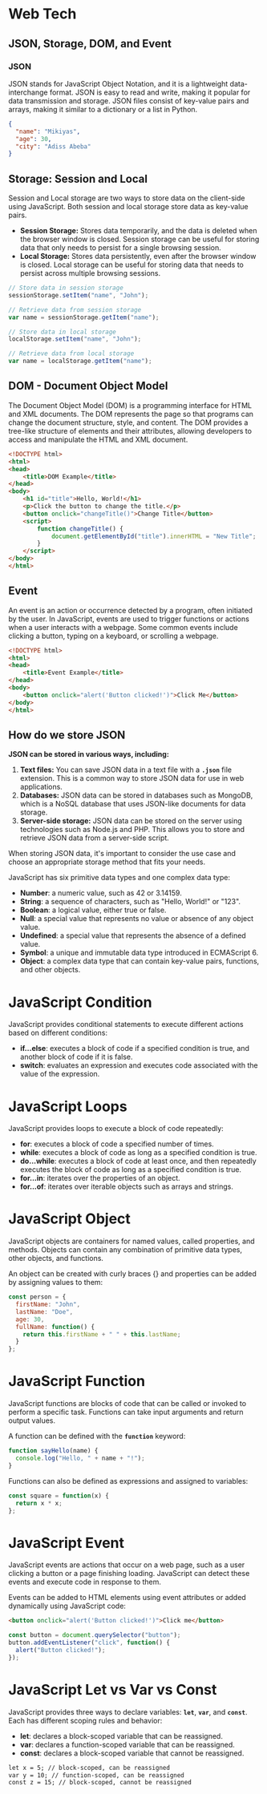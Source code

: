 # Web Tech

## ****JSON, Storage, DOM, and Event****

### ****JSON****

JSON stands for JavaScript Object Notation, and it is a lightweight data-interchange format. JSON is easy to read and write, making it popular for data transmission and storage. JSON files consist of key-value pairs and arrays, making it similar to a dictionary or a list in Python.

```json
{
  "name": "Mikiyas",
  "age": 30,
  "city": "Adiss Abeba"
}
```

## ****Storage: Session and Local****

Session and Local storage are two ways to store data on the client-side using JavaScript. Both session and local storage store data as key-value pairs.

- **Session Storage:** Stores data temporarily, and the data is deleted when the browser window is closed. Session storage can be useful for storing data that only needs to persist for a single browsing session.
- **Local Storage:** Stores data persistently, even after the browser window is closed. Local storage can be useful for storing data that needs to persist across multiple browsing sessions.

```jsx
// Store data in session storage
sessionStorage.setItem("name", "John");

// Retrieve data from session storage
var name = sessionStorage.getItem("name");

// Store data in local storage
localStorage.setItem("name", "John");

// Retrieve data from local storage
var name = localStorage.getItem("name");
```

## ****DOM - Document Object Model****

The Document Object Model (DOM) is a programming interface for HTML and XML documents. The DOM represents the page so that programs can change the document structure, style, and content. The DOM provides a tree-like structure of elements and their attributes, allowing developers to access and manipulate the HTML and XML document.

```html
<!DOCTYPE html>
<html>
<head>
	<title>DOM Example</title>
</head>
<body>
	<h1 id="title">Hello, World!</h1>
	<p>Click the button to change the title.</p>
	<button onclick="changeTitle()">Change Title</button>
	<script>
		function changeTitle() {
			document.getElementById("title").innerHTML = "New Title";
		}
	</script>
</body>
</html>
```

## ****Event****

An event is an action or occurrence detected by a program, often initiated by the user. In JavaScript, events are used to trigger functions or actions when a user interacts with a webpage. Some common events include clicking a button, typing on a keyboard, or scrolling a webpage.

```html
<!DOCTYPE html>
<html>
<head>
	<title>Event Example</title>
</head>
<body>
	<button onclick="alert('Button clicked!')">Click Me</button>
</body>
</html>
```

## How do we store JSON

**JSON can be stored in various ways, including:**

1. **Text files:** You can save JSON data in a text file with a **`.json`** file extension. This is a common way to store JSON data for use in web applications.
2. **Databases:** JSON data can be stored in databases such as MongoDB, which is a NoSQL database that uses JSON-like documents for data storage.
3. **Server-side storage:** JSON data can be stored on the server using technologies such as Node.js and PHP. This allows you to store and retrieve JSON data from a server-side script.

When storing JSON data, it's important to consider the use case and choose an appropriate storage method that fits your needs.

JavaScript has six primitive data types and one complex data type:

- **Number**: a numeric value, such as 42 or 3.14159.
- **String**: a sequence of characters, such as "Hello, World!" or "123".
- **Boolean**: a logical value, either true or false.
- **Null**: a special value that represents no value or absence of any object value.
- **Undefined**: a special value that represents the absence of a defined value.
- **Symbol**: a unique and immutable data type introduced in ECMAScript 6.
- **Object**: a complex data type that can contain key-value pairs, functions, and other objects.

# **JavaScript Condition**

JavaScript provides conditional statements to execute different actions based on different conditions:

- **if...else**: executes a block of code if a specified condition is true, and another block of code if it is false.
- **switch**: evaluates an expression and executes code associated with the value of the expression.

# **JavaScript Loops**

JavaScript provides loops to execute a block of code repeatedly:

- **for**: executes a block of code a specified number of times.
- **while**: executes a block of code as long as a specified condition is true.
- **do...while**: executes a block of code at least once, and then repeatedly executes the block of code as long as a specified condition is true.
- **for...in**: iterates over the properties of an object.
- **for...of**: iterates over iterable objects such as arrays and strings.

# **JavaScript Object**

JavaScript objects are containers for named values, called properties, and methods. Objects can contain any combination of primitive data types, other objects, and functions.

An object can be created with curly braces {} and properties can be added by assigning values to them:

```jsx
const person = {
  firstName: "John",
  lastName: "Doe",
  age: 30,
  fullName: function() {
    return this.firstName + " " + this.lastName;
  }
};
```

# **JavaScript Function**

JavaScript functions are blocks of code that can be called or invoked to perform a specific task. Functions can take input arguments and return output values.

A function can be defined with the **`function`** keyword:

```jsx
function sayHello(name) {
  console.log("Hello, " + name + "!");
}
```

Functions can also be defined as expressions and assigned to variables:

```jsx
const square = function(x) {
  return x * x;
};
```

# **JavaScript Event**

JavaScript events are actions that occur on a web page, such as a user clicking a button or a page finishing loading. JavaScript can detect these events and execute code in response to them.

Events can be added to HTML elements using event attributes or added dynamically using JavaScript code:

```html
<button onclick="alert('Button clicked!')">Click me</button>
```

```jsx
const button = document.querySelector("button");
button.addEventListener("click", function() {
  alert("Button clicked!");
});
```

# **JavaScript Let vs Var vs Const**

JavaScript provides three ways to declare variables: **`let`**, **`var`**, and **`const`**. Each has different scoping rules and behavior:

- **let**: declares a block-scoped variable that can be reassigned.
- **var**: declares a function-scoped variable that can be reassigned.
- **const**: declares a block-scoped variable that cannot be reassigned.

```html
let x = 5; // block-scoped, can be reassigned
var y = 10; // function-scoped, can be reassigned
const z = 15; // block-scoped, cannot be reassigned
```

